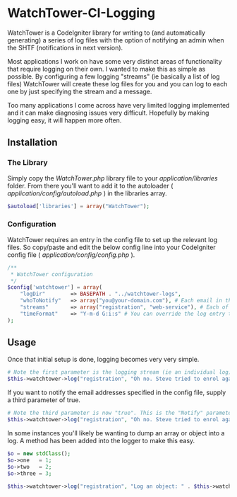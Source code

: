 WatchTower-CI-Logging
=====================

WatchTower is a CodeIgniter library for writing to (and automatically generating) a series of log files with the option of notifying an admin when the SHTF (notifications in next version). 

Most applications I work on have some very distinct areas of functionality that require logging on their own. I wanted to make this as simple as possible. By configuring a few logging "streams" (ie basically a list of log files) WatchTower will create these log files for you and you can log to each one by just specifying the stream and a message.

Too many applications I come across have very limited logging implemented and it can make diagnosing issues very difficult. Hopefully by making logging easy, it will happen more often.

## Installation
### The Library
Simply copy the _WatchTower.php_ library file to your _application/libraries_ folder. From there you'll want to add it to the autoloader ( _application/config/autoload.php_ ) in the libraries array.

```php
$autoload['libraries'] = array("WatchTower");
```

### Configuration
WatchTower requires an entry in the config file to set up the relevant log files. So copy/paste and edit the below config line into your CodeIgniter config file ( _application/config/config.php_ ).

```php
/**
 * WatchTower configuration
 */
$config['watchtower'] = array(
    "logDir"        => BASEPATH . "../watchtower-logs",
    "whoToNotify"   => array("you@your-domain.com"), # Each email in this array will be notified
    "streams"       => array("registration", "web-service"), # Each of these streams will have a .log file generated for them
    "timeFormat"    => "Y-m-d G:i:s" # You can override the log entry time format if you wish
);
```

## Usage
Once that initial setup is done, logging becomes very very simple.

```php
# Note the first parameter is the logging stream (ie an individual log)
$this->watchtower->log("registration", "Oh no. Steve tried to enrol again. Don't worry, we stopped him!");
```

If you want to notify the email addresses specified in the config file, supply a third parameter of true.

```php
# Note the third parameter is now "true". This is the "Notify" parameter.
$this->watchtower->log("registration", "Oh no. Steve tried to enrol again. Don't worry, we stopped him!", true);
```

In some instances you'll likely be wanting to dump an array or object into a log. A method has been added into the logger to make this easy.

```php
$o = new stdClass();
$o->one   = 1;
$o->two   = 2;
$o->three = 3;
            
$this->watchtower->log("registration", "Log an object: " . $this->watchtower->dumpVarToString($o));
```